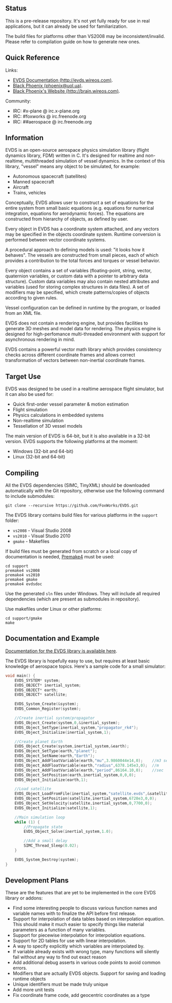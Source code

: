 Status
--------------------------------------------------------------------------------
This is a pre-release repository. It's not yet fully ready for use in real applications,
but it can already be used for familiarization.

The build files for platforms other than VS2008 may be inconsistent/invalid. Please
refer to compilation guide on how to generate new ones.

Quick Reference
--------------------------------------------------------------------------------
Links:
 - [EVDS Documentation (http://evds.wireos.com)](http://evds.wireos.com/).
 - [Black Phoenix (phoenix@uol.ua)](mailto:phoenix@uol.ua).
 - [Black Phoenix's Website (http://brain.wireos.com)](http://brain.wireos.com/).

Community:
 - IRC: #x-plane @ irc.x-plane.org
 - IRC: #foxworks @ irc.freenode.org
 - IRC: ##aerospace @ irc.freenode.org


Information
--------------------------------------------------------------------------------
EVDS is an open-source aerospace physics simulation library (flight dynamics library, FDM)
written in C. It's designed for realtime and non-realtime, multithreaded simulation
of vessel dynamics. In the context of this library, "vessel" means any object to be
simulated, for example:
 - Autonomous spacecraft (satellites)
 - Manned spacecraft
 - Aircraft
 - Trains, vehicles

Conceptually, EVDS allows user to construct a set of equations for the entire
system from small basic equations (e.g. equations for numerical integration,
equations for aerodynamic forces). The equations are constructed from hierarchy
of objects, as defined by user.

Every object in EVDS has a coordinate system attached, and any vectors may be
specified in the objects coordinate system. Runtime conversion is performed
between vector coordinate systems.

A procedural approach to defining models is used: "it looks how it behaves".
The vessels are constructed from small pieces, each of which provides a contribution
to the total forces and torques or vessel behavior.

Every object contains a set of variables (floating-point, string, vector, quaternion
variables, or custom data with a pointer to arbitrary data structure). Custom
data variables may also contain nested attributes and variables (used for
storing complex structures in data files). A set of modifiers may be specified,
which create patterns/copies of objects according to given rules.

Vessel configuration can be defined in runtime by the program, or loaded from
an XML file.

EVDS does not contain a rendering engine, but provides facilities to generate
3D meshes and model data for rendering. The physics engine is designed for high-perfomance
multi-threaded environment with support for asynchronous rendering in mind.

EVDS contains a powerful vector math library which provides consistency checks
across different coordinate frames and allows correct transformation of vectors
between non-inertial coordinate frames.

Target Use
--------------------------------------------------------------------------------
EVDS was designed to be used in a realtime aerospace flight simulator, but
it can also be used for:
 - Quick first-order vessel parameter & motion estimation
 - Flight simulation
 - Physics calculations in embedded systems
 - Non-realtime simulation
 - Tessellation of 3D vessel models

The main version of EVDS is 64-bit, but it is also available in a 32-bit version.
EVDS supports the following platforms at the moment:
 - Windows (32-bit and 64-bit)
 - Linux (32-bit and 64-bit)

Compiling
--------------------------------------------------------------------------------
All the EVDS dependencies (SIMC, TinyXML) should be downloaded automatically
with the Git repository, otherwise use the following command to include submodules:
```
git clone --recursive https://github.com/FoxWorks/EVDS.git
```

The EVDS library contains build files for various platforms in the `support`
folder:
 - `vs2008` - Visual Studio 2008
 - `vs2010` - Visual Studio 2010
 - `gmake` - Makefiles

If build files must be generated from scratch or a local copy of documentation
is needed, [Premake4](http://industriousone.com/premake) must be used:
```
cd support
premake4 vs2008
premake4 vs2010
premake4 gmake
premake4 evdsdoc
```

Use the generated `sln` files under Windows. They will include all required
dependencies (which are present as submodules in repository).

Use makefiles under Linux or other platforms:
```
cd support/gmake
make
```

Documentation and Example
--------------------------------------------------------------------------------
[Documentation for the EVDS library is available here](http://evds.wireos.com/).

The EVDS library is hopefully easy to use, but requires at least basic knowledge
of aerospace topics. Here's a sample code for a small simulator:
```c
void main() {
	EVDS_SYSTEM* system;
	EVDS_OBJECT* inertial_system;
	EVDS_OBJECT* earth;
	EVDS_OBJECT* satellite;

	EVDS_System_Create(&system);
	EVDS_Common_Register(system);

	//Create inertial system/propagator
	EVDS_Object_Create(system,0,&inertial_system);
	EVDS_Object_SetType(inertial_system,"propagator_rk4");
	EVDS_Object_Initialize(inertial_system,1);

	//Create planet Earth
	EVDS_Object_Create(system,inertial_system,&earth);
	EVDS_Object_SetType(earth,"planet");
	EVDS_Object_SetName(earth,"Earth");
	EVDS_Object_AddFloatVariable(earth,"mu",3.9860044e14,0);    //m3 sec-2
	EVDS_Object_AddFloatVariable(earth,"radius",6378.145e3,0);  //m
	EVDS_Object_AddFloatVariable(earth,"period",86164.10,0);    //sec
	EVDS_Object_SetPosition(earth,inertial_system,0,0,0);
	EVDS_Object_Initialize(earth,1);

	//Load satellite
	EVDS_Object_LoadFromFile(inertial_system,"satellite.evds",&satellite);
	EVDS_Object_SetPosition(satellite,inertial_system,6728e3,0,0);
	EVDS_Object_SetVelocity(satellite,inertial_system,0,7700,0);
	EVDS_Object_Initialize(satellite,1);

	//Main simulation loop
	while (1) {
		//Propagate state
		EVDS_Object_Solve(inertial_system,1.0);

		//Add a small delay
		SIMC_Thread_Sleep(0.02);
	}

	EVDS_System_Destroy(system);
}
```

Development Plans
--------------------------------------------------------------------------------
These are the features that are yet to be implemented in the core EVDS library or
addons:
- Find some interesting people to discuss various function names and variable
 names with to finalize the API before first release.
- Support for interpolation of data tables based on interpolation equation. This
 should make it much easier to specify things like material parameters as a function
 of many variables.
- Support for piecewise interpolation for interpolation equations.
- Support for 2D tables for use with linear interpolation.
- A way to specify explicitly which variables are interpolated by.
- If variable already exists with wrong type, many functions will silently fail
 without any way to find out exact reason
- Add additional debug asserts in various code points to avoid common errors.
- Modifiers that are actually EVDS objects. Support for saving and loading runtime
  objects
- Unique identifiers must be made truly unique
- Add more unit tests
- Fix coordinate frame code, add geocentric coordinates as a type
